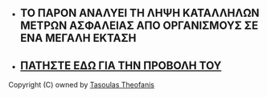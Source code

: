 - ## ΤΟ ΠΑΡΟΝ ΑΝΑΛΥΕΙ ΤΗ ΛΗΨΗ ΚΑΤΑΛΛΗΛΩΝ ΜΕΤΡΩΝ ΑΣΦΑΛΕΙΑΣ ΑΠΟ ΟΡΓΑΝΙΣΜΟΥΣ ΣΕ ΕΝΑ ΜΕΓΑΛΗ ΕΚΤΑΣΗ

- ## [ΠΑΤΗΣΤΕ ΕΔΩ ΓΙΑ ΤΗΝ ΠΡΟΒΟΛΗ ΤΟΥ](https://github.com/TasoulasTheofanis/Analytical-Security-Measures-In-Greek/blob/master/%CE%9B%CE%AE%CF%88%CE%B7%20%CE%9A%CE%B1%CF%84%CE%AC%CE%BB%CE%BB%CE%B7%CE%BB%CF%89%CE%BD%20%CE%9C%CE%AD%CF%84%CF%81%CF%89%CE%BD%20%CE%91%CF%83%CF%86%CE%AC%CE%BB%CE%B5%CE%B9%CE%B1%CF%82.pdf)

Copyright (C) owned by [Tasoulas Theofanis](https://github.com/TasoulasTheofanis)
